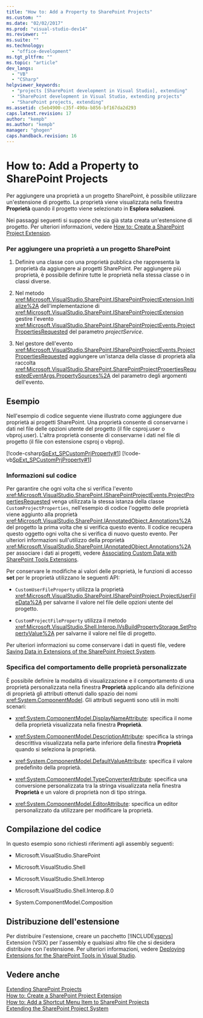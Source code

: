 ```yaml
---
title: "How to: Add a Property to SharePoint Projects"
ms.custom: ""
ms.date: "02/02/2017"
ms.prod: "visual-studio-dev14"
ms.reviewer: ""
ms.suite: ""
ms.technology: 
  - "office-development"
ms.tgt_pltfrm: ""
ms.topic: "article"
dev_langs: 
  - "VB"
  - "CSharp"
helpviewer_keywords: 
  - "projects [SharePoint development in Visual Studio], extending"
  - "SharePoint development in Visual Studio, extending projects"
  - "SharePoint projects, extending"
ms.assetid: c5eb4900-c35f-490a-b856-bf167da2d293
caps.latest.revision: 17
author: "kempb"
ms.author: "kempb"
manager: "ghogen"
caps.handback.revision: 16
---
```

# How to: Add a Property to SharePoint Projects
  Per aggiungere una proprietà a un progetto SharePoint, è possibile utilizzare un'estensione di progetto.  La proprietà viene visualizzata nella finestra **Proprietà** quando il progetto viene selezionato in **Esplora soluzioni**.  
  
 Nei passaggi seguenti si suppone che sia già stata creata un'estensione di progetto.  Per ulteriori informazioni, vedere [How to: Create a SharePoint Project Extension](../sharepoint/how-to-create-a-sharepoint-project-extension.md).  
  
### Per aggiungere una proprietà a un progetto SharePoint  
  
1.  Definire una classe con una proprietà pubblica che rappresenta la proprietà da aggiungere ai progetti SharePoint.  Per aggiungere più proprietà, è possibile definire tutte le proprietà nella stessa classe o in classi diverse.  
  
2.  Nel metodo <xref:Microsoft.VisualStudio.SharePoint.ISharePointProjectExtension.Initialize%2A> dell'implementazione di <xref:Microsoft.VisualStudio.SharePoint.ISharePointProjectExtension> gestire l'evento <xref:Microsoft.VisualStudio.SharePoint.ISharePointProjectEvents.ProjectPropertiesRequested> del parametro *projectService*.  
  
3.  Nel gestore dell'evento <xref:Microsoft.VisualStudio.SharePoint.ISharePointProjectEvents.ProjectPropertiesRequested> aggiungere un'istanza della classe di proprietà alla raccolta <xref:Microsoft.VisualStudio.SharePoint.SharePointProjectPropertiesRequestedEventArgs.PropertySources%2A> del parametro degli argomenti dell'evento.  
  
## Esempio  
 Nell'esempio di codice seguente viene illustrato come aggiungere due proprietà ai progetti SharePoint.  Una proprietà consente di conservarne i dati nel file delle opzioni utente del progetto \(il file csproj.user o vbproj.user\).  L'altra proprietà consente di conservarne i dati nel file di progetto \(il file con estensione csproj o vbproj\).  
  
 [!code-csharp[SpExt_SPCustomPrjProperty#1](../snippets/csharp/VS_Snippets_OfficeSP/spext_spcustomprjproperty/cs/customspproperty/customproperty.cs#1)]
 [!code-vb[SpExt_SPCustomPrjProperty#1](../snippets/visualbasic/VS_Snippets_OfficeSP/spext_spcustomprjproperty/vb/customspproperty/customproperty.vb#1)]  
  
### Informazioni sul codice  
 Per garantire che ogni volta che si verifica l'evento <xref:Microsoft.VisualStudio.SharePoint.ISharePointProjectEvents.ProjectPropertiesRequested> venga utilizzata la stessa istanza della classe `CustomProjectProperties`, nell'esempio di codice l'oggetto delle proprietà viene aggiunto alla proprietà <xref:Microsoft.VisualStudio.SharePoint.IAnnotatedObject.Annotations%2A> del progetto la prima volta che si verifica questo evento.  Il codice recupera questo oggetto ogni volta che si verifica di nuovo questo evento.  Per ulteriori informazioni sull'utilizzo della proprietà <xref:Microsoft.VisualStudio.SharePoint.IAnnotatedObject.Annotations%2A> per associare i dati ai progetti, vedere [Associating Custom Data with SharePoint Tools Extensions](../sharepoint/associating-custom-data-with-sharepoint-tools-extensions.md).  
  
 Per conservare le modifiche ai valori delle proprietà, le funzioni di accesso **set** per le proprietà utilizzano le seguenti API:  
  
-   `CustomUserFileProperty` utilizza la proprietà <xref:Microsoft.VisualStudio.SharePoint.ISharePointProject.ProjectUserFileData%2A> per salvarne il valore nel file delle opzioni utente del progetto.  
  
-   `CustomProjectFileProperty` utilizza il metodo <xref:Microsoft.VisualStudio.Shell.Interop.IVsBuildPropertyStorage.SetPropertyValue%2A> per salvarne il valore nel file di progetto.  
  
 Per ulteriori informazioni su come conservare i dati in questi file, vedere [Saving Data in Extensions of the SharePoint Project System](../sharepoint/saving-data-in-extensions-of-the-sharepoint-project-system.md).  
  
### Specifica del comportamento delle proprietà personalizzate  
 È possibile definire la modalità di visualizzazione e il comportamento di una proprietà personalizzata nella finestra **Proprietà** applicando alla definizione di proprietà gli attributi ottenuti dallo spazio dei nomi <xref:System.ComponentModel>.  Gli attributi seguenti sono utili in molti scenari:  
  
-   <xref:System.ComponentModel.DisplayNameAttribute>: specifica il nome della proprietà visualizzata nella finestra **Proprietà**.  
  
-   <xref:System.ComponentModel.DescriptionAttribute>: specifica la stringa descrittiva visualizzata nella parte inferiore della finestra **Proprietà** quando si seleziona la proprietà.  
  
-   <xref:System.ComponentModel.DefaultValueAttribute>: specifica il valore predefinito della proprietà.  
  
-   <xref:System.ComponentModel.TypeConverterAttribute>: specifica una conversione personalizzata tra la stringa visualizzata nella finestra **Proprietà** e un valore di proprietà non di tipo stringa.  
  
-   <xref:System.ComponentModel.EditorAttribute>: specifica un editor personalizzato da utilizzare per modificare la proprietà.  
  
## Compilazione del codice  
 In questo esempio sono richiesti riferimenti agli assembly seguenti:  
  
-   Microsoft.VisualStudio.SharePoint  
  
-   Microsoft.VisualStudio.Shell  
  
-   Microsoft.VisualStudio.Shell.Interop  
  
-   Microsoft.VisualStudio.Shell.Interop.8.0  
  
-   System.ComponentModel.Composition  
  
## Distribuzione dell'estensione  
 Per distribuire l'estensione, creare un pacchetto [!INCLUDE[vsprvs](../sharepoint/includes/vsprvs-md.md)] Extension \(VSIX\) per l'assembly e qualsiasi altro file che si desidera distribuire con l'estensione.  Per ulteriori informazioni, vedere [Deploying Extensions for the SharePoint Tools in Visual Studio](../sharepoint/deploying-extensions-for-the-sharepoint-tools-in-visual-studio.md).  
  
## Vedere anche  
 [Extending SharePoint Projects](../sharepoint/extending-sharepoint-projects.md)   
 [How to: Create a SharePoint Project Extension](../sharepoint/how-to-create-a-sharepoint-project-extension.md)   
 [How to: Add a Shortcut Menu Item to SharePoint Projects](../sharepoint/how-to-add-a-shortcut-menu-item-to-sharepoint-projects.md)   
 [Extending the SharePoint Project System](../sharepoint/extending-the-sharepoint-project-system.md)  
  
  